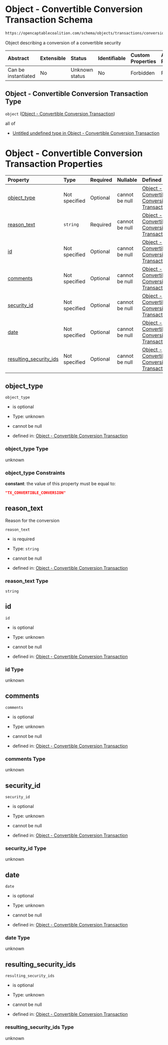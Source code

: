 # Object - Convertible Conversion Transaction Schema

```txt
https://opencaptablecoalition.com/schema/objects/transactions/conversion/convertible_conversion
```

Object describing a conversion of a convertible security

| Abstract            | Extensible | Status         | Identifiable | Custom Properties | Additional Properties | Access Restrictions | Defined In                                                                                                                                 |
| :------------------ | :--------- | :------------- | :----------- | :---------------- | :-------------------- | :------------------ | :----------------------------------------------------------------------------------------------------------------------------------------- |
| Can be instantiated | No         | Unknown status | No           | Forbidden         | Forbidden             | none                | [ConvertibleConversion.schema.json](../../schema/objects/transactions/conversion/ConvertibleConversion.schema.json "open original schema") |

## Object - Convertible Conversion Transaction Type

`object` ([Object - Convertible Conversion Transaction](convertibleconversion.md))

all of

*   [Untitled undefined type in Object - Convertible Conversion Transaction](convertibleconversion-allof-0.md "check type definition")

# Object - Convertible Conversion Transaction Properties

| Property                                          | Type          | Required | Nullable       | Defined by                                                                                                                                                                                                                                     |
| :------------------------------------------------ | :------------ | :------- | :------------- | :--------------------------------------------------------------------------------------------------------------------------------------------------------------------------------------------------------------------------------------------- |
| [object_type](#object_type)                       | Not specified | Optional | cannot be null | [Object - Convertible Conversion Transaction](convertibleconversion-properties-object_type.md "https://opencaptablecoalition.com/schema/objects/transactions/conversion/convertible_conversion#/properties/object_type")                       |
| [reason_text](#reason_text)                       | `string`      | Required | cannot be null | [Object - Convertible Conversion Transaction](convertibleconversion-properties-reason_text.md "https://opencaptablecoalition.com/schema/objects/transactions/conversion/convertible_conversion#/properties/reason_text")                       |
| [id](#id)                                         | Not specified | Optional | cannot be null | [Object - Convertible Conversion Transaction](convertibleconversion-properties-id.md "https://opencaptablecoalition.com/schema/objects/transactions/conversion/convertible_conversion#/properties/id")                                         |
| [comments](#comments)                             | Not specified | Optional | cannot be null | [Object - Convertible Conversion Transaction](convertibleconversion-properties-comments.md "https://opencaptablecoalition.com/schema/objects/transactions/conversion/convertible_conversion#/properties/comments")                             |
| [security_id](#security_id)                       | Not specified | Optional | cannot be null | [Object - Convertible Conversion Transaction](convertibleconversion-properties-security_id.md "https://opencaptablecoalition.com/schema/objects/transactions/conversion/convertible_conversion#/properties/security_id")                       |
| [date](#date)                                     | Not specified | Optional | cannot be null | [Object - Convertible Conversion Transaction](convertibleconversion-properties-date.md "https://opencaptablecoalition.com/schema/objects/transactions/conversion/convertible_conversion#/properties/date")                                     |
| [resulting_security_ids](#resulting_security_ids) | Not specified | Optional | cannot be null | [Object - Convertible Conversion Transaction](convertibleconversion-properties-resulting_security_ids.md "https://opencaptablecoalition.com/schema/objects/transactions/conversion/convertible_conversion#/properties/resulting_security_ids") |

## object_type



`object_type`

*   is optional

*   Type: unknown

*   cannot be null

*   defined in: [Object - Convertible Conversion Transaction](convertibleconversion-properties-object_type.md "https://opencaptablecoalition.com/schema/objects/transactions/conversion/convertible_conversion#/properties/object_type")

### object_type Type

unknown

### object_type Constraints

**constant**: the value of this property must be equal to:

```json
"TX_CONVERTIBLE_CONVERSION"
```

## reason_text

Reason for the conversion

`reason_text`

*   is required

*   Type: `string`

*   cannot be null

*   defined in: [Object - Convertible Conversion Transaction](convertibleconversion-properties-reason_text.md "https://opencaptablecoalition.com/schema/objects/transactions/conversion/convertible_conversion#/properties/reason_text")

### reason_text Type

`string`

## id



`id`

*   is optional

*   Type: unknown

*   cannot be null

*   defined in: [Object - Convertible Conversion Transaction](convertibleconversion-properties-id.md "https://opencaptablecoalition.com/schema/objects/transactions/conversion/convertible_conversion#/properties/id")

### id Type

unknown

## comments



`comments`

*   is optional

*   Type: unknown

*   cannot be null

*   defined in: [Object - Convertible Conversion Transaction](convertibleconversion-properties-comments.md "https://opencaptablecoalition.com/schema/objects/transactions/conversion/convertible_conversion#/properties/comments")

### comments Type

unknown

## security_id



`security_id`

*   is optional

*   Type: unknown

*   cannot be null

*   defined in: [Object - Convertible Conversion Transaction](convertibleconversion-properties-security_id.md "https://opencaptablecoalition.com/schema/objects/transactions/conversion/convertible_conversion#/properties/security_id")

### security_id Type

unknown

## date



`date`

*   is optional

*   Type: unknown

*   cannot be null

*   defined in: [Object - Convertible Conversion Transaction](convertibleconversion-properties-date.md "https://opencaptablecoalition.com/schema/objects/transactions/conversion/convertible_conversion#/properties/date")

### date Type

unknown

## resulting_security_ids



`resulting_security_ids`

*   is optional

*   Type: unknown

*   cannot be null

*   defined in: [Object - Convertible Conversion Transaction](convertibleconversion-properties-resulting_security_ids.md "https://opencaptablecoalition.com/schema/objects/transactions/conversion/convertible_conversion#/properties/resulting_security_ids")

### resulting_security_ids Type

unknown
